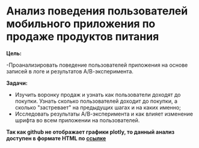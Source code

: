 # Анализ поведения пользователей мобильного приложения по продаже продуктов питания

**Цель:** 

-Проанализировать поведение пользователей приложения на основе записей в логе и результатов А/В-эксперимента.

**Задачи:** 
- Изучить воронку продаж и узнать как пользователи доходят до покупки. Узнать сколько пользователей доходит до покупки, а сколько "застревает" на предыдущих шагах и на каких именно;
- Исследовать результаты А/В-эксперимента и как влияет изменение шрифта во всем приложении на пользователей.

**Так как github не отображает графики plotly, то данный анализ доступен в формате HTML по [ссылке](https://leryash.github.io/analysis_of_user_behavior/)**

